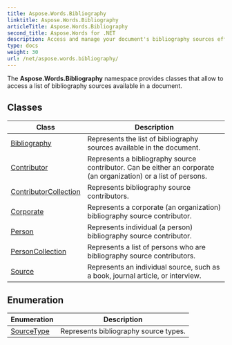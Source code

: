 ```yaml
---
title: Aspose.Words.Bibliography
linktitle: Aspose.Words.Bibliography
articleTitle: Aspose.Words.Bibliography
second_title: Aspose.Words for .NET
description: Access and manage your document's bibliography sources effortlessly with Aspose.Words.Bibliography classes for seamless integration and enhanced productivity.
type: docs
weight: 30
url: /net/aspose.words.bibliography/
---
```

The **Aspose.Words.Bibliography** namespace provides classes that allow to access a list of bibliography sources available in a document.

## Classes

| Class | Description |
| --- | --- |
| [Bibliography](./bibliography/) | Represents the list of bibliography sources available in the document. |
| [Contributor](./contributor/) | Represents a bibliography source contributor. Can be either an corporate (an organization) or a list of persons. |
| [ContributorCollection](./contributorcollection/) | Represents bibliography source contributors. |
| [Corporate](./corporate/) | Represents a corporate (an organization) bibliography source contributor. |
| [Person](./person/) | Represents individual (a person) bibliography source contributor. |
| [PersonCollection](./personcollection/) | Represents a list of persons who are bibliography source contributors. |
| [Source](./source/) | Represents an individual source, such as a book, journal article, or interview. |
## Enumeration

| Enumeration | Description |
| --- | --- |
| [SourceType](./sourcetype/) | Represents bibliography source types. |
